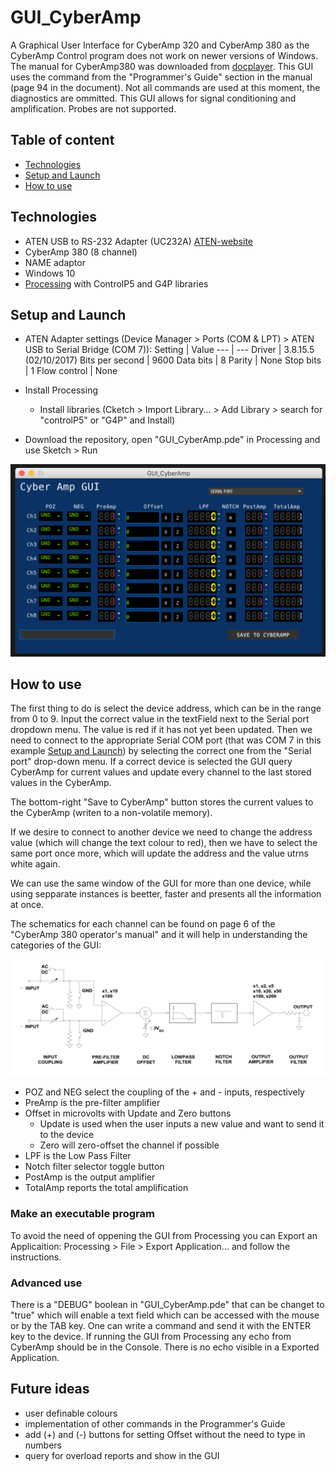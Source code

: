 # GUI_CyberAmp
A Graphical User Interface for CyberAmp 320 and CyberAmp 380 as the CyberAmp Control program does not work on newer versions of Windows. The manual for CyberAmp380 was downloaded from [docplayer]. This GUI uses the command from the "Programmer's Guide" section in the manual (page 94 in the document). Not all commands are used at this moment, the diagnostics are ommitted. This GUI allows for signal conditioning and amplification. Probes are not supported.

## Table of content
* [Technologies](#technologies)
* [Setup and Launch](#setup-and-launch)
* [How to use](#how-to-use)

## Technologies
- ATEN USB to RS-232 Adapter (UC232A) [ATEN-website]
- CyberAmp 380 (8 channel)
- NAME adaptor
- Windows 10
- [Processing] with ControlP5 and G4P libraries

## Setup and Launch
- ATEN Adapter settings (Device Manager > Ports (COM & LPT) > ATEN USB to Serial Bridge (COM 7)):
    Setting | Value
    --- | ---
    Driver | 3.8.15.5 (02/10/2017)
    Bits per second | 9600
    Data bits | 8
    Parity | None
    Stop bits | 1
    Flow control | None
    
- Install Processing
    - Install libraries (Cketch > Import Library... > Add Library > search for "controlP5" or "G4P" and Install)

- Download the repository, open "GUI_CyberAmp.pde" in Processing and use Sketch > Run

![ScreenshotGUI](GUI_CyberAmp_preConnect.png)

## How to use
The first thing to do is select the device address, which can be in the range from 0 to 9. Input the correct value in the textField next to the Serial port dropdown menu. The value is red if it has not yet been updated.
Then we need to connect to the appropriate Serial COM port (that was COM 7 in this example  [Setup and Launch](#setup-and-launch)) by selecting the correct one from the "Serial port" drop-down menu. If a correct device is selected the GUI query CyberAmp for current values and update every channel to the last stored values in the CyberAmp.

The bottom-right "Save to CyberAmp" button stores the current values to the CyberAmp (writen to a non-volatile memory).

If we desire to connect to another device we need to change the address value (which will change the text colour to red), then we have to select the same port once more, which will update the address and the value utrns white again.

We can use the same window of the GUI for more than one device, while using sepparate instances is beetter, faster and presents all the information at once. 

The schematics for each channel can be found on page 6 of the "CyberAmp 380 operator's manual" and it will help in understanding the categories of the GUI:

![ScreenshotSIGPROCPATH](SignalProcessingPathway_fromManual.png)

 - POZ and NEG select the coupling of the + and - inputs, respectively
 - PreAmp is the pre-filter amplifier
 - Offset in microvolts with Update and Zero buttons
    - Update is used when the user inputs a new value and want to send it to the device
    - Zero will zero-offset the channel if possible
- LPF is the Low Pass Filter
- Notch filter selector toggle button
- PostAmp is the output amplifier
- TotalAmp reports the total amplification

### Make an executable program
To avoid the need of oppening the GUI from Processing you can Export an Applicaition:
Processing > File > Export Application... and follow the instructions.

### Advanced use
There is a "DEBUG" boolean in "GUI_CyberAmp.pde" that can be changet to "true" which will enable a text field which can be accessed with the mouse or by the TAB key. One can write a command and send it with the ENTER key to the device. If running the GUI from Processing any echo from CyberAmp should be in the Console. There is no echo visible in a Exported Application.

## Future ideas
- user definable colours
- implementation of other commands in the Programmer's Guide
- add (+) and (-) buttons for setting Offset without the need to type in numbers
- query for overload reports and show in the GUI

[docplayer]: https://docplayer.fr/155872871-Cyberamp-380-operator-s-manual.html
[ATEN-website]: https://www.aten.com/global/en/products/usb-&-thunderbolt/usb-converters/uc232a/
[Processing]: https://processing.org/

